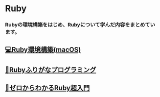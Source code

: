 # Ruby

### Rubyの環境構築をはじめ、Rubyについて学んだ内容をまとめています。

## [💻Ruby環境構築(macOS)](https://github.com/YSWEngineer/ruby/blob/main/document/Ruby%E7%92%B0%E5%A2%83%E6%A7%8B%E7%AF%89(macOS).md)

## [📖Rubyふりがなプログラミング](https://github.com/YSWEngineer/ruby/blob/main/document/Ruby%E3%81%B5%E3%82%8A%E3%81%8C%E3%81%AA%E3%83%97%E3%83%AD%E3%82%B0%E3%83%A9%E3%83%9F%E3%83%B3%E3%82%B0.md)

## [📖ゼロからわかるRuby超入門](https://github.com/YSWEngineer/ruby/blob/main/document/%E3%82%BC%E3%83%AD%E3%81%8B%E3%82%89%E3%82%8F%E3%81%8B%E3%82%8BRuby%E8%B6%85%E5%85%A5%E9%96%80.md)

## [](https://github.com/YSWEngineer/ruby/blob/main/document/dotinstall%E3%81%AF%E3%81%98%E3%82%81%E3%81%A6%E3%81%AERuby.md)
